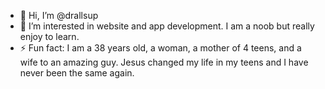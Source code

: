 - 👋 Hi, I’m @drallsup
- 👀 I’m interested in website and app development. I am a noob but really enjoy to learn.
- ⚡ Fun fact: I am a 38 years old, a woman, a mother of 4 teens, and a wife to an amazing guy. Jesus changed my life in my teens and I have never been the same again. 

<!---
drallsup/drallsup is a ✨ special ✨ repository because its `README.md` (this file) appears on your GitHub profile.
You can click the Preview link to take a look at your changes.
--->
